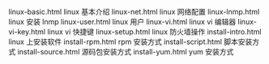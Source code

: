 linux-basic.html    linux 基本介绍
linux-net.html      linux 网络配置
linux-lnmp.html     linux 安装 lnmp
linux-user.html     linux 用户
linux-vi.html       linux vi 编辑器
linux-vi-key.html   linux vi 快捷键
linux-setup.html    linux 防火墙操作
install-intro.html  linux 上安装软件
install-rpm.html    rpm 安装方式
install-script.html 脚本安装方式
install-source.html 源码包安装方式
install-yum.html    yum 安装方式